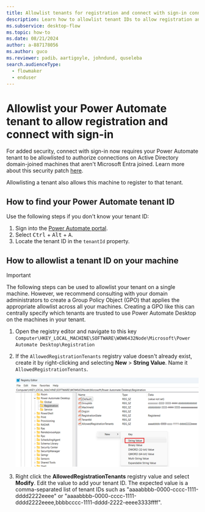 ```yaml
---
title: Allowlist tenants for registration and connect with sign-in connections
description: Learn how to allowlist tenant IDs to allow registration and connect with sign-in connections on AD-joined machines.
ms.subservice: desktop-flow
ms.topic: how-to
ms.date: 08/21/2024
author: a-887178056
ms.author: guco
ms.reviewer: padib，aartigoyle, johndund, quseleba
search.audienceType: 
  - flowmaker
  - enduser
---
```


# Allowlist your Power Automate tenant to allow registration and connect with sign-in

For added security, connect with sign-in now requires your Power Automate tenant to be allowlisted to authorize connections on Active Directory domain-joined machines that aren't Microsoft Entra joined. Learn more about this security patch [here](https://go.microsoft.com/fwlink/?linkid=2283248).

Allowlisting a tenant also allows this machine to register to that tenant.

## How to find your Power Automate tenant ID

Use the following steps if you don't know your tenant ID:

1. Sign into the [Power Automate portal](https://make.powerautomate.com/).
1. Select <kbd>Ctrl</kbd> + <kbd>Alt</kbd> + <kbd>A</kbd>.
1. Locate the tenant ID in the `tenantId` property.

## How to allowlist a tenant ID on your machine

> [!IMPORTANT]
> The following steps can be used to allowlist your tenant on a single machine. However, we recommend consulting with your domain administrators to create a Group Policy Object (GPO) that applies the appropriate allowlist across all your machines. Creating a GPO like this can centrally specify which tenants are trusted to use Power Automate Desktop on the machines in your tenant.

1. Open the registry editor and navigate to this key `Computer\HKEY_LOCAL_MACHINE\SOFTWARE\WOW6432Node\Microsoft\Power Automate Desktop\Registration`

1. If the `AllowedRegistrationTenants` registry value doesn't already exist, create it by right-clicking and selecting **New** > **String Value**. Name it `AllowedRegistrationTenants`.

    ![Screenshot showing the creation of a string value in the Power Automate Desktop Registration registry key.](media/allowlist-tenant-for-connect-with-sign-in-and-registration/registry-value-creation.png)

1. Right click the **AllowedRegistrationTenants** registry value and select **Modify**. Edit the value to add your tenant ID. The expected value is a comma-separated list of tenant IDs such as "aaaabbbb-0000-cccc-1111-dddd2222eeee" or "aaaabbbb-0000-cccc-1111-dddd2222eeee,bbbbcccc-1111-dddd-2222-eeee3333ffff".